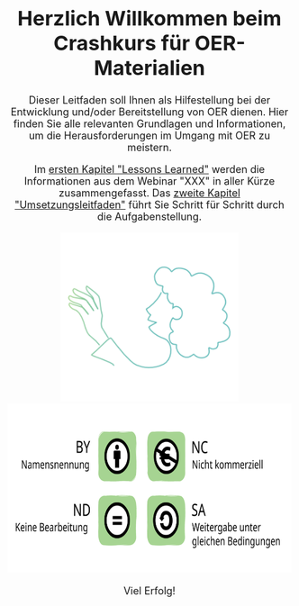 <center>
<font size="4">
  
# Herzlich Willkommen beim Crashkurs für OER-Materialien 

Dieser Leitfaden soll Ihnen als Hilfestellung bei der Entwicklung und/oder Bereitstellung von OER dienen. Hier finden Sie alle relevanten Grundlagen und Informationen, um die Herausforderungen im Umgang mit OER zu meistern.

Im <font color="blue">[ersten Kapitel "Lessons Learned"](lessons_learned.md)</font> werden die Informationen aus dem Webinar "XXX" in aller Kürze zusammengefasst. Das <font color="blue">[zweite Kapitel "Umsetzungsleitfaden"](task_overview.md)</font> führt Sie Schritt für Schritt durch die Aufgabenstellung.

<img src="images/imgWelcome.png" height=300>

<img src="images/Nutzungsbedingungen_design.svg" height=300>


Viel Erfolg!

</font>
</center>


